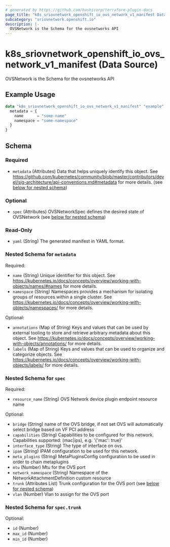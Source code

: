 ```yaml
---
# generated by https://github.com/hashicorp/terraform-plugin-docs
page_title: "k8s_sriovnetwork_openshift_io_ovs_network_v1_manifest Data Source - terraform-provider-k8s"
subcategory: "sriovnetwork.openshift.io"
description: |-
  OVSNetwork is the Schema for the ovsnetworks API
---
```


# k8s_sriovnetwork_openshift_io_ovs_network_v1_manifest (Data Source)

OVSNetwork is the Schema for the ovsnetworks API

## Example Usage

```terraform
data "k8s_sriovnetwork_openshift_io_ovs_network_v1_manifest" "example" {
  metadata = {
    name      = "some-name"
    namespace = "some-namespace"
  }
}
```

<!-- schema generated by tfplugindocs -->
## Schema

### Required

- `metadata` (Attributes) Data that helps uniquely identify this object. See https://github.com/kubernetes/community/blob/master/contributors/devel/sig-architecture/api-conventions.md#metadata for more details. (see [below for nested schema](#nestedatt--metadata))

### Optional

- `spec` (Attributes) OVSNetworkSpec defines the desired state of OVSNetwork (see [below for nested schema](#nestedatt--spec))

### Read-Only

- `yaml` (String) The generated manifest in YAML format.

<a id="nestedatt--metadata"></a>
### Nested Schema for `metadata`

Required:

- `name` (String) Unique identifier for this object. See https://kubernetes.io/docs/concepts/overview/working-with-objects/names/#names for more details.
- `namespace` (String) Namespaces provides a mechanism for isolating groups of resources within a single cluster. See https://kubernetes.io/docs/concepts/overview/working-with-objects/namespaces/ for more details.

Optional:

- `annotations` (Map of String) Keys and values that can be used by external tooling to store and retrieve arbitrary metadata about this object. See https://kubernetes.io/docs/concepts/overview/working-with-objects/annotations/ for more details.
- `labels` (Map of String) Keys and values that can be used to organize and categorize objects. See https://kubernetes.io/docs/concepts/overview/working-with-objects/labels/ for more details.


<a id="nestedatt--spec"></a>
### Nested Schema for `spec`

Required:

- `resource_name` (String) OVS Network device plugin endpoint resource name

Optional:

- `bridge` (String) name of the OVS bridge, if not set OVS will automatically select bridge based on VF PCI address
- `capabilities` (String) Capabilities to be configured for this network. Capabilities supported: (mac|ips), e.g. '{'mac': true}'
- `interface_type` (String) The type of interface on ovs.
- `ipam` (String) IPAM configuration to be used for this network.
- `meta_plugins` (String) MetaPluginsConfig configuration to be used in order to chain metaplugins
- `mtu` (Number) Mtu for the OVS port
- `network_namespace` (String) Namespace of the NetworkAttachmentDefinition custom resource
- `trunk` (Attributes List) Trunk configuration for the OVS port (see [below for nested schema](#nestedatt--spec--trunk))
- `vlan` (Number) Vlan to assign for the OVS port

<a id="nestedatt--spec--trunk"></a>
### Nested Schema for `spec.trunk`

Optional:

- `id` (Number)
- `max_id` (Number)
- `min_id` (Number)

